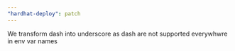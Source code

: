 ```yaml
---
"hardhat-deploy": patch
---
```


We transform dash into underscore as dash are not supported everywhwre in env var names
